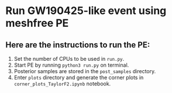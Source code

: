 # Run GW190425-like event using meshfree PE


## Here are the instructions to run the PE:

1. Set the number of CPUs to be used in `run.py`.
2. Start PE by running `python3 run.py` on terminal.
3. Posterior samples are stored in the `post_samples` directory.
4. Enter `plots` directory and generate the corner plots in `corner_plots_TaylorF2.ipynb` notebook. 
